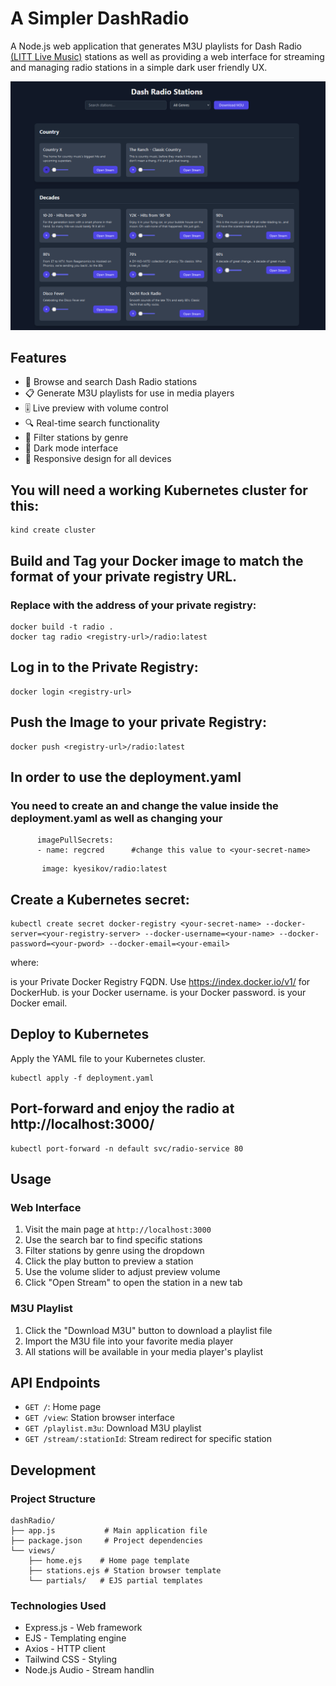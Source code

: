 # A Simpler DashRadio

A Node.js web application that generates M3U playlists for Dash Radio [(LITT Live Music)](https://littlive.com) stations as well as providing a web interface for streaming and managing radio stations in a simple dark user friendly UX.

![DashRadio Interface](screenshots/screenshot.png)

## Features

- 🎵 Browse and search Dash Radio stations
- 📋 Generate M3U playlists for use in media players
- 🎚️ Live preview with volume control
- 🔍 Real-time search functionality
- 📑 Filter stations by genre
- 🌙 Dark mode interface
- 📱 Responsive design for all devices


## You will need a working Kubernetes cluster for this:

```
kind create cluster
```



## Build and Tag your Docker image to match the format of your private registry URL. 
### Replace <registry-url> with the address of your private registry:

```
docker build -t radio .
docker tag radio <registry-url>/radio:latest
```

## Log in to the Private Registry:

```
docker login <registry-url>
```

## Push the Image to your private Registry:

```
docker push <registry-url>/radio:latest
```


## In order to use the deployment.yaml 
### You need to create an <imagePullSecret> and change the value inside the deployment.yaml as well as changing your <image>
 
```
      imagePullSecrets:
      - name: regcred      #change this value to <your-secret-name>
```
```
       image: kyesikov/radio:latest
```



## Create a Kubernetes secret:

```
kubectl create secret docker-registry <your-secret-name> --docker-server=<your-registry-server> --docker-username=<your-name> --docker-password=<your-pword> --docker-email=<your-email>
```
where:

<your-registry-server> is your Private Docker Registry FQDN. Use https://index.docker.io/v1/ for DockerHub.
<your-name> is your Docker username.
<your-pword> is your Docker password.
<your-email> is your Docker email.



## Deploy to Kubernetes
Apply the YAML file to your Kubernetes cluster.

```
kubectl apply -f deployment.yaml
```



## Port-forward and enjoy the radio at http://localhost:3000/

```
kubectl port-forward -n default svc/radio-service 80

```



## Usage

### Web Interface

1. Visit the main page at `http://localhost:3000`
2. Use the search bar to find specific stations
3. Filter stations by genre using the dropdown
4. Click the play button to preview a station
5. Use the volume slider to adjust preview volume
6. Click "Open Stream" to open the station in a new tab

### M3U Playlist

1. Click the "Download M3U" button to download a playlist file
2. Import the M3U file into your favorite media player
3. All stations will be available in your media player's playlist

## API Endpoints

- `GET /`: Home page
- `GET /view`: Station browser interface
- `GET /playlist.m3u`: Download M3U playlist
- `GET /stream/:stationId`: Stream redirect for specific station

## Development

### Project Structure

```
dashRadio/
├── app.js           # Main application file
├── package.json     # Project dependencies
└── views/          
    ├── home.ejs    # Home page template
    ├── stations.ejs # Station browser template
    └── partials/   # EJS partial templates

```

### Technologies Used

- Express.js - Web framework
- EJS - Templating engine
- Axios - HTTP client
- Tailwind CSS - Styling
- Node.js Audio - Stream handlin
